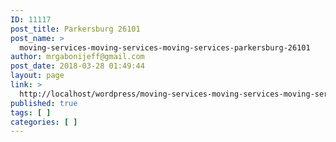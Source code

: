 ```yaml
---
ID: 11117
post_title: Parkersburg 26101
post_name: >
  moving-services-moving-services-moving-services-parkersburg-26101
author: mrgabonijeff@gmail.com
post_date: 2018-03-28 01:49:44
layout: page
link: >
  http://localhost/wordpress/moving-services-moving-services-moving-services-parkersburg-26101/
published: true
tags: [ ]
categories: [ ]
---
```

